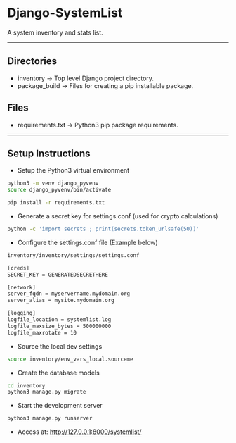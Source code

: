 # Django-SystemList

A system inventory and stats list.

----

## Directories

- inventory -> Top level Django project directory.
- package_build -> Files for creating a pip installable package.

## Files

- requirements.txt -> Python3 pip package requirements.

----

## Setup Instructions

- Setup the Python3 virtual environment

```bash
python3 -m venv django_pyvenv
source django_pyvenv/bin/activate

pip install -r requirements.txt
```

- Generate a secret key for settings.conf (used for crypto calculations)

```bash
python -c 'import secrets ; print(secrets.token_urlsafe(50))'
```

- Configure the settings.conf file (Example below)

```bash
inventory/inventory/settings/settings.conf

[creds]
SECRET_KEY = GENERATEDSECRETHERE

[network]
server_fqdn = myservername.mydomain.org
server_alias = mysite.mydomain.org

[logging]
logfile_location = systemlist.log
logfile_maxsize_bytes = 500000000
logfile_maxrotate = 10
```

- Source the local dev settings

```bash
source inventory/env_vars_local.sourceme
```

- Create the database models

```bash
cd inventory
python3 manage.py migrate
```

- Start the development server

```bash
python3 manage.py runserver
```

- Access at: <http://127.0.0.1:8000/systemlist/>
